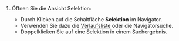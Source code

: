 <!-- markdownlint-disable-file MD041 -->
1. Öffnen Sie die Ansicht Selektion:

    * Durch Klicken auf die Schaltfläche **Selektion** im Navigator.
    * Verwenden Sie dazu die [Verlaufsliste][1] oder die Navigatorsuche.
    * Doppelklicken Sie auf eine Selektion in einem Suchergebnis.

<!-- Referenced links -->
[1]: ../../../../learn/basics/history.md
